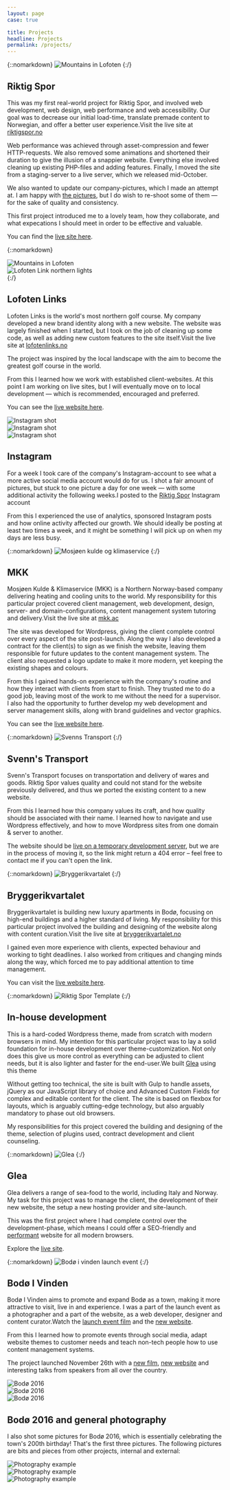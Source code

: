 ```yaml
---
layout: page
case: true

title: Projects
headline: Projects
permalink: /projects/
---
```


{::nomarkdown}
<img src="../img/riktigspor/riktigspor1.jpg" alt="Mountains in Lofoten" class="fade wait">
{:/}

<div class="div"></div>

## Riktig Spor

<p class="pull">This was my first real-world project for Riktig Spor, and involved web development, web design, web performance and web accessibility. Our goal was to decrease our initial load-time, translate premade content to Norwegian, and offer a better user experience.<span>Visit the live site at <a href="http://riktigspor.no" target="_blank">riktigspor.no</a></span></p>

Web performance was achieved through asset-compression and fewer HTTP-requests. We also removed some animations and shortened their duration to give the illusion of a snappier website. Everything else involved cleaning up existing PHP-files and adding features. Finally, I moved the site from a staging-server to a live server, which we released mid-October.

We also wanted to update our company-pictures, which I made an attempt at. I am happy with <a href="http://riktigspor.no/om-oss/" target="_blank">the pictures</a>, but I do wish to re-shoot some of them &mdash; for the sake of quality and consistency.

This first project introduced me to a lovely team, how they collaborate, and what expecations I should meet in order to be effective and valuable.

You can find the <a href="http://riktigspor.no" target="_blank">live site here</a>.

<div class="div"></div>

{::nomarkdown}
<div class="grid">
	<div class="col-100 full-width">
		<img src="../img/riktigspor/lofoten2.jpg" alt="Mountains in Lofoten">
	</div>
	<div class="col-100 full-width">
		<img src="../img/riktigspor/lofoten1.jpg" alt="Lofoten Link northern lights">
	</div>
</div>
{:/}

<div class="div"></div>

## Lofoten Links

<p class="pull">Lofoten Links is the world's most northern golf course. My company developed a new brand identity along with a new website. The website was largely finished when I started, but I took on the job of cleaning up some code, as well as adding new custom features to the site itself.<span>Visit the live site at <a href="http://lofotenlinks.no" target="_blank">lofotenlinks.no</a></span></p>

The project was inspired by the local landscape with the aim to become the greatest golf course in the world.

From this I learned how we work with established client-websites. At this point I am working on live sites, but I will eventually move on to local development &mdash; which is recommended, encouraged and preferred.

You can see the <a href="http://lofotenlinks.no/" target="_blank">live website here</a>.

<div class="div"></div>

<div class="grid">
	<div class="col-100">
		<img src="../img/riktigspor/inst6.jpg" alt="Instagram shot">
	</div>
	<div class="col-100">
		<img src="../img/riktigspor/inst5.jpg" alt="Instagram shot">
	</div>
	<div class="col-100 full-width">
		<img src="../img/riktigspor/inst7.jpg" alt="Instagram shot">
	</div>
</div>

<div class="div"></div>

## Instagram

<p class="pull">For a week I took care of the company's Instagram-account to see what a more active social media account would do for us. I shot a fair amount of pictures, but stuck to one picture a day for one week &mdash; with some additional activity the following weeks.<span>I posted to the <a href="http://riktigspor.no/" target="_blank">Riktig Spor</a> Instagram account</span></p>

From this I experienced the use of analytics, sponsored Instagram posts and how online activity affected our growth. We should ideally be posting at least two times a week, and it might be something I will pick up on when my days are less busy.

<div class="div"></div>

{::nomarkdown}
<img src="../img/riktigspor/mkk.jpg" alt="Mosjøen kulde og klimaservice">
{:/}

<div class="div"></div>

## MKK

<p class="pull">Mosjøen Kulde &amp; Klimaservice (MKK) is a Northern Norway-based company delivering heating and cooling units to the world. My responsibility for this particular project covered client management, web development, design, server- and domain-configurations, content management system tutoring and delivery.<span>Visit the live site at <a href="http://mkk.ac" target="_blank">mkk.ac</a></span></p>

The site was developed for Wordpress, giving the client complete control over every aspect of the site post-launch. Along the way I also developed a contract for the client(s) to sign as we finish the website, leaving them responsible for future updates to the content management system. The client also requested a logo update to make it more modern, yet keeping the existing shapes and colours.

From this I gained hands-on experience with the company's routine and how they interact with clients from start to finish. They trusted me to do a good job, leaving most of the work to me without the need for a supervisor. I also had the opportunity to further develop my web development and server management skills, along with brand guidelines and vector graphics.

You can see the <a href="http://mkk.acc/" target="_blank">live website here</a>.

<div class="div"></div>

{::nomarkdown}
<img src="../img/riktigspor/svenn.jpg" alt="Svenns Transport">
{:/}

<div class="div"></div>

## Svenn's Transport

Svenn's Transport focuses on transportation and delivery of wares and goods. Riktig Spor values quality and could not stand for the website previously delivered, and thus we ported the existing content to a new website.

From this I learned how this company values its craft, and how quality should be associated with their name. I learned how to navigate and use Wordpress effectively, and how to move Wordpress sites from one domain & server to another.

The website should be <a href="http://134.90.150.116/~svenn/" target="_blank">live on a temporary development server</a>, but we are in the process of moving it, so the link might return a 404 error – feel free to contact me if you can't open the link.

<div class="div"></div>

{::nomarkdown}
<img src="../img/riktigspor/bryggeri.jpg" alt="Bryggerikvartalet">
{:/}

<div class="div"></div>

## Bryggerikvartalet

<p class="pull">Bryggerikvartalet is building new luxury apartments in Bodø, focusing on high-end buildings and a higher standard of living. My responsibility for this particular project involved the building and designing of the website along with content curation.<span>Visit the live site at <a href="http://bryggerikvartalet.no" target="_blank">bryggerikvartalet.no</a></span></p>

I gained even more experience with clients, expected behaviour and working to tight deadlines. I also worked from critiques and changing minds along the way, which forced me to pay additional attention to time management.

You can visit the <a href="http://bryggerikvartalet.no/" target="_blank">live website here</a>.

<div class="div"></div>

{::nomarkdown}
<img src="../img/riktigspor/wp.jpg" alt="Riktig Spor Template">
{:/}

<div class="div"></div>

## In-house development

<p class="pull">This is a hard-coded Wordpress theme, made from scratch with modern browsers in mind. My intention for this particular project was to lay a solid foundation for in-house development over theme-customization. Not only does this give us more control as everything can be adjusted to client needs, but it is also lighter and faster for the end-user.<span>We built <a href="http://glea.no" target="_blank">Glea</a> using this theme</span></p>

Without getting too technical, the site is built with Gulp to handle assets, jQuery as our JavaScript library of choice and Advanced Custom Fields for complex and editable content for the client. The site is based on flexbox for layouts, which is arguably cutting-edge technology, but also arguably mandatory to phase out old browsers.

My responsibilities for this project covered the building and designing of the theme, selection of plugins used, contract development and client counseling.

<div class="div"></div>

{::nomarkdown}
<img src="../img/riktigspor/glea.png" alt="Glea">
{:/}

<div class="div"></div>

## Glea

Glea delivers a range of sea-food to the world, including Italy and Norway. My task for this project was to manage the client, the development of their new website, the setup a new hosting provider and site-launch.

This was the first project where I had complete control over the development-phase, which means I could offer a SEO-friendly and <a href="http://www.webpagetest.org/result/151118_H0_NF5/" target="_blank">performant</a> website for all modern browsers.

Explore the <a href="http://glea.no" target="_blank">live site</a>.

<div class="div"></div>

{::nomarkdown}
<img src="../img/riktigspor/view.jpg" alt="Bodø i vinden launch event">
{:/}

<div class="div"></div>

## Bodø I Vinden

<p class="pull">Bodø I Vinden aims to promote and expand Bodø as a town, making it more attractive to visit, live in and experience. I was a part of the launch event as a photographer and a part of the website, as a web developer, designer and content curator.<span>Watch the <a href="https://www.youtube.com/watch?v=cARSXMCZ9Z8" target="_blank">launch event film</a> and the <a href="http://www.bodo.no/" target="_blank">new website</a>.</span></p>

From this I learned how to promote events through social media, adapt website themes to customer needs and teach non-tech people how to use content management systems.

The project launched November 26th with a <a href="https://www.youtube.com/watch?v=cARSXMCZ9Z8" target="_blank">new film</a>, <a href="http://www.bodo.no/" target="_blank">new website</a> and interesting talks from speakers from all over the country.

<!-- {::nomarkdown}
<img src="../img/riktigspor/bodohavn.jpg" alt="Bryggerikvartalet">
{:/}

<div class="div"></div>

## Bodø Havn

Bodø Havn (Bodø Port) is our local port, and they are currently working on a new website. This is a rather large project with a fair amount of complex features.

The building of the site is being outsourced and my role for this project primarily covers business advice and technical advice – explaining the complexity or simplicity of features requested.

The site may or may not be live as you are reading this. -->

<div class="div"></div>

<div class="grid">
	<div class="col-100">
		<img src="../img/riktigspor/bodo2.jpg" alt="Bodø 2016">
	</div>
	<div class="col-100">
		<img src="../img/riktigspor/bodo3.jpg" alt="Bodø 2016">
	</div>
	<div class="col-100 full-width">
		<img src="../img/riktigspor/bodo1.jpg" alt="Bodø 2016">
	</div>
</div>

<div class="div"></div>

## Bodø 2016 and general photography

I also shot some pictures for Bodø 2016, which is essentially celebrating the town's 200th birthday! That's the first three pictures. The following pictures are bits and pieces from other projects, internal and external:

<div class="div"></div>

<div class="grid">
	<div class="col-100">
		<img src="../img/riktigspor/ph1.jpg" alt="Photography example">
	</div>
	<div class="col-100">
		<img src="../img/riktigspor/ph3.jpg" alt="Photography example">
	</div>
	<div class="col-100 full-width">
		<img src="../img/riktigspor/ph5.jpg" alt="Photography example">
	</div>
	<div class="col-100 full-width"></div>
</div>

<div class="div"></div>